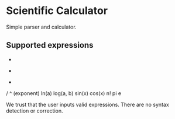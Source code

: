 # Scientific Calculator

Simple parser and calculator.

## Supported expressions

 +
 -
 *
 /
 ^ (exponent)
 ln(a)
 log(a, b)
 sin(x)
 cos(x)
 n!
 pi
 e

We trust that the user inputs valid expressions. There are no syntax detection or correction.
 

